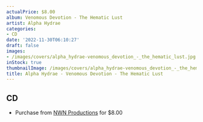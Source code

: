 ```yaml
---
actualPrice: $8.00
album: Venomous Devotion - The Hematic Lust
artist: Alpha Hydrae
categories:
- CD
date: '2022-11-30T06:10:27'
draft: false
images:
- /images/covers/alpha_hydrae-venomous_devotion_-_the_hematic_lust.jpg
inStock: true
thumbnailImage: /images/covers/alpha_hydrae-venomous_devotion_-_the_hematic_lust-thumb.jpg
title: Alpha Hydrae - Venomous Devotion - The Hematic Lust
---
```


## CD
* Purchase from [NWN Productions](http://shop.nwnprod.com/index.php?route=product/product&path=93&product_id=2048&sort=pd.name&order=ASC) for $8.00
